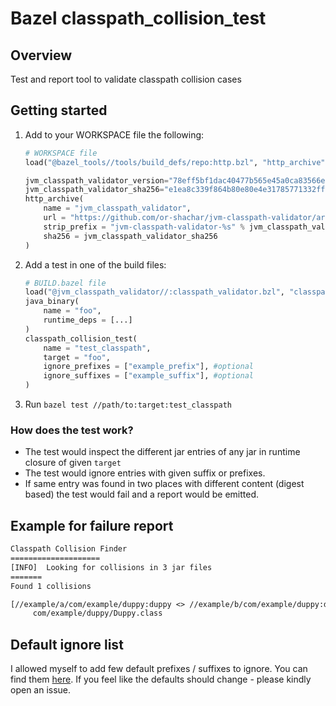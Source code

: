 # Bazel classpath_collision_test


## Overview
Test and report tool to validate classpath collision cases

## Getting started
1. Add to your WORKSPACE file the following:
    ```python
    # WORKSPACE file
    load("@bazel_tools//tools/build_defs/repo:http.bzl", "http_archive")
    
    jvm_classpath_validator_version="78eff5bf1dac40477b565e45a0ca83566ed5fd30" # update this as needed
    jvm_classpath_validator_sha256="e1ea8c339f864b80e80e4e31785771332ffadf6754a06d860d43ab9c7622b4a8" #update this as needed
    http_archive(
        name = "jvm_classpath_validator",
        url = "https://github.com/or-shachar/jvm-classpath-validator/archive/%s.tar.gz" % jvm_classpath_validator_version,
        strip_prefix = "jvm-classpath-validator-%s" % jvm_classpath_validator_version,
        sha256 = jvm_classpath_validator_sha256
    )
    ```
2. Add a test in one of the build files:
    ```python
    # BUILD.bazel file
    load("@jvm_classpath_validator//:classpath_validator.bzl", "classpath_collision_test")
    java_binary(
        name = "foo",
        runtime_deps = [...]
    )
    classpath_collision_test(
        name = "test_classpath",
        target = "foo",
        ignore_prefixes = ["example_prefix"], #optional
        ignore_suffixes = ["example_suffix"], #optional
    )
    ```
3. Run `bazel test //path/to:target:test_classpath`

### How does the test work?
* The test would inspect the different jar entries of any jar in runtime closure of given `target`
* The test would ignore entries with given suffix or prefixes. 
* If same entry was found in two places with different content (digest based) the test would fail and a report would be emitted.


## Example for failure report
```txt
Classpath Collision Finder
====================
[INFO]	Looking for collisions in 3 jar files
=======
Found 1 collisions

[//example/a/com/example/duppy:duppy <> //example/b/com/example/duppy:duppy]:
	 com/example/duppy/Duppy.class

```


## Default ignore list
I allowed myself to add few default prefixes / suffixes to ignore.
You can find them [here](https://github.com/or-shachar/jvm-classpath-validator/blob/master/src/main/com/bazelbuild/java/classpath/ClassPathValidator.java#L11).
If you feel like the defaults should change - please kindly open an issue.

